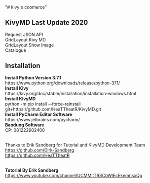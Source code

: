"# kivy e coomerce" 

<h2>KivyMD Last Update 2020</h2>
Request JSON API
<br>GridLayout Kivy MD
<br>GridLayout Show Image
<br>Catalogue

<h2>Installation</h2>
<b>Install Python Version 3.7.1</b>
<br>https://www.python.org/downloads/release/python-371/
<br><b>Install Kivy</b>
<br>https://kivy.org/doc/stable/installation/installation-windows.html
<br><b>Install KivyMD</b>
<br>python -m pip install --force-reinstall git+https://github.com/HeaTTheatR/KivyMD.git
<br><b>Install PyCharm Editor Software</b>
<br>https://www.jetbrains.com/pycharm/
<br><b>Bandung Software</b>
<br>CP: 081222902400

<br>Thanks to Erik Sandberg for Tutorial and KivyMD Development Team
<br>https://github.com/Dirk-Sandberg
<br>https://github.com/HeaTTheatR

<br><b>Tutorial By Erik Sandberg</b>
<br>https://www.youtube.com/channel/UCMMitT9SCbWlEcEkemnsxQg
